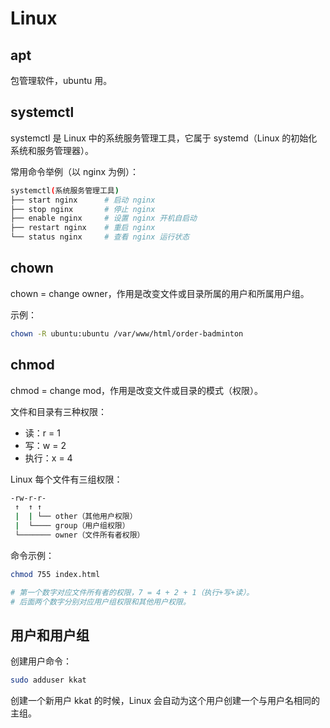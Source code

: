 # Linux

## apt

包管理软件，ubuntu 用。

## systemctl

systemctl 是 Linux 中的系统服务管理工具，它属于 systemd（Linux 的初始化系统和服务管理器）。

常用命令举例（以 nginx 为例）：

```bash
systemctl(系统服务管理工具)
├── start nginx      # 启动 nginx
├── stop nginx       # 停止 nginx
├── enable nginx     # 设置 nginx 开机自启动
├── restart nginx    # 重启 nginx
└── status nginx     # 查看 nginx 运行状态
```

## chown

chown = change owner，作用是改变文件或目录所属的用户和所属用户组。

示例：

```bash
chown -R ubuntu:ubuntu /var/www/html/order-badminton
```

## chmod

chmod = change mod，作用是改变文件或目录的模式（权限）。

文件和目录有三种权限：

* 读：r = 1
* 写：w = 2
* 执行：x = 4

Linux 每个文件有三组权限：

```bash
-rw-r-r-
 ↑  ↑ ↑
 |  | └── other（其他用户权限）
 |  └──── group（用户组权限）
 └─────── owner（文件所有者权限）
```

命令示例：

```bash
chmod 755 index.html

# 第一个数字对应文件所有者的权限，7 = 4 + 2 + 1（执行+写+读）。
# 后面两个数字分别对应用户组权限和其他用户权限。
```

## 用户和用户组

创建用户命令：

```bash
sudo adduser kkat
```

创建一个新用户 kkat 的时候，Linux 会自动为这个用户创建一个与用户名相同的主组。
